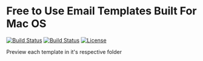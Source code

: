 # Free to Use Email Templates Built For Mac OS

[![Build Status](https://img.shields.io/github/forks/JustinPaoletta/HTML-EMAIL-TEMPLATES.svg?style=for-the-badge)](https://github.com/JustinPaoletta/HTML-EMAIL-TEMPLATES)
[![Build Status](https://img.shields.io/github/stars/JustinPaoletta/HTML-EMAIL-TEMPLATES.svg?style=for-the-badge)](https://github.com/JustinPaoletta/HTML-EMAIL-TEMPLATES)
[![License](https://img.shields.io/github/license/JustinPaoletta/HTML-EMAIL-TEMPLATES.svg?style=for-the-badge)](https://github.com/JustinPaoletta/HTML-EMAIL-TEMPLATES)

Preview each template in it's respective folder
